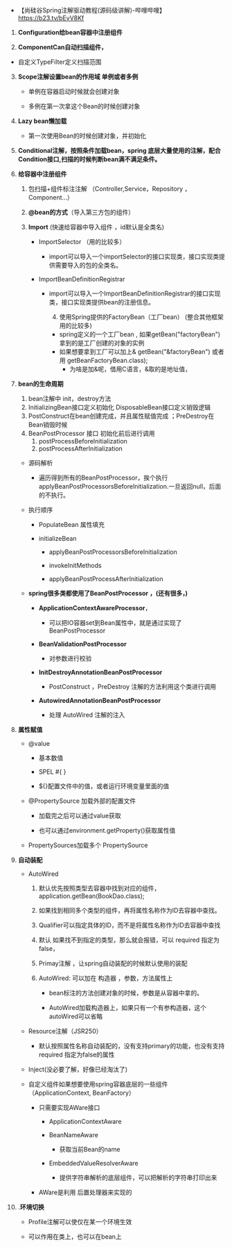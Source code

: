 - 【尚硅谷Spring注解驱动教程(源码级讲解)-哔哩哔哩】 https://b23.tv/bEvV8Kf

1. **Configuration给bean容器中注册组件**

2.  **ComponentCan自动扫描组件，**
   - 自定义TypeFilter定义扫描范围

3. **Scope注解设置bean的作用域 单例或者多例**

   - 单例在容器启动时候就会创建对象

   - 多例在第一次拿这个Bean的时候创建对象

4. **Lazy bean懒加载** 
   - 第一次使用Bean的时候创建对象，并初始化

5. **Conditional注解，按照条件加载bean，spring 底层大量使用的注解，配合Condition接口,扫描的时候判断bean满不满足条件。**

6. **给容器中注册组件**

   1. 包扫描+组件标注注解 （Controller,Service，Repository ，Component...）

   2. **@bean的方式**（导入第三方包的组件）

   3. **Import**	(快速给容器中导入组件 ，id默认是全类名)

      - ImportSelector  （用的比较多）
        - import可以导入一个importSelector的接口实现类，接口实现类提供需要导入的包的全类名。

      - ImportBeanDefinitionRegistrar
        - import可以导入一个ImportBeanDefinitionRegistrar的接口实现类，接口实现类提供bean的注册信息。

       		4. 使用Spring提供的FactoryBean（工厂bean） (整合其他框架用的比较多) 
          - spring定义的一个工厂bean , 如果getBean("factoryBean")拿到的是工厂创建的对象的实例
          - 如果想要拿到工厂可以加上&   getBean("&factoryBean") 或者用 getBeanFactoryBean.class); 
            - 为啥是加&呢，借用C语言，&取的是地址值，

7. **bean的生命周期**

   1. bean注解中 init，destroy方法
   2. InitializingBean接口定义初始化  DisposableBean接口定义销毁逻辑 
   3. PostConstruct在bean创建完成，并且属性赋值完成 ；PreDestroy在Bean销毁时候
   4. BeanPostProcessor 接口 初始化前后进行调用
      1. postProcessBeforeInitialization
      2. postProcessAfterInitialization

   - 源码解析
     - 遍历得到所有的BeanPostProcessor，挨个执行 applyBeanPostProcessorsBeforeInitialization.一旦返回null，后面的不执行。

   - 执行顺序

     - PopulateBean  属性填充

     - initializeBean

       - applyBeanPostProcessorsBeforeInitialization

       - invokeInitMethods

       - applyBeanPostProcessAfterInitialization

   - **spring很多类都使用了BeanPostProcessor ，(还有很多，)**

     - **ApplicationContextAwareProcessor**，
       - 可以把IO容器set到Bean属性中，就是通过实现了 BeanPostProcessor

     - **BeanValidationPostProcessor**
       - 对参数进行校验

     - **InitDestroyAnnotationBeanPostProcessor**
       - PostConstruct ，PreDestroy 注解的方法利用这个类进行调用

     - **AutowiredAnnotationBeanPostProcessor**
       - 处理 AutoWired 注解的注入

8. **属性赋值**

   - @value

     - 基本数值

     - SPEL #{ }

     - ${}配置文件中的值，或者运行环境变量里面的值

   - @PropertySource 加载外部的配置文件

     - 加载完之后可以通过value获取

     - 也可以通过environment.getProperty()获取属性值

   - PropertySources加载多个 PropertySource  

9. **自动装配**

   - AutoWired 

     1. 默认优先按照类型去容器中找到对应的组件，application.getBean(BookDao.class);

     2. 如果找到相同多个类型的组件，再将属性名称作为ID去容器中查找。

     3. Qualifier可以指定具体的ID，而不是将属性名称作为ID去容器中查找

     4. 默认 如果找不到指定的类型，那么就会报错，可以 required 指定为false，

     5. Primay注解 ，让spring自动装配的时候默认使用的装配

     6. AutoWired: 可以加在 构造器 ，参数，方法属性上 

        - bean标注的方法创建对象的时候，参数是从容器中拿的。

        - AutoWired加载构造器上，如果只有一个有参构造器，这个autoWired可以省略

   - Resource注解（JSR250）
     - 默认按照属性名称自动装配的，没有支持primary的功能，也没有支持 required 指定为false的属性

   - Inject(没必要了解，好像已经淘汰了)

   - 自定义组件如果想要使用spring容器底层的一些组件（ApplicationContext, BeanFactory）

     - 只需要实现AWare接口

       - ApplicationContextAware

       - BeanNameAware 
         - 获取当前Bean的name

       - EmbeddedValueResolverAware 
         - 提供字符串解析的底层组件，可以把解析的字符串打印出来 

     - AWare是利用 后置处理器来实现的

10. .**环境切换**

    - Profile注解可以使仅在某一个环境生效 

    - 可以作用在类上，也可以在bean上